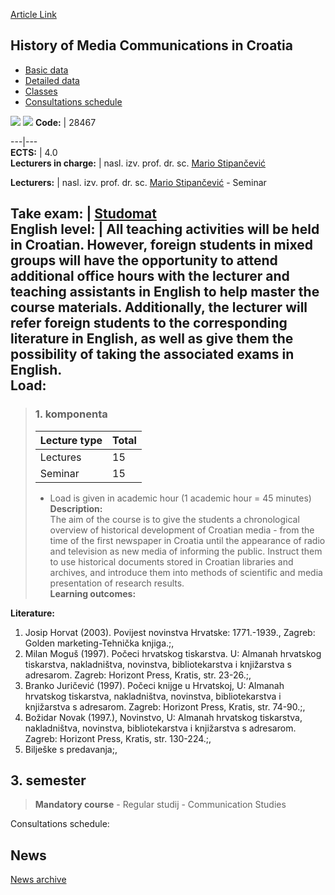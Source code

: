 [Article Link](https://www.fhs.hr/en/course/homcic)

## History of Media Communications in Croatia
  * [Basic data](https://www.fhs.hr/en/course/homcic#v1id-523784_639367_1_0 "Basic data")
  * [Detailed data](https://www.fhs.hr/en/course/homcic#v1id-523784_639367_1_1 "Detailed data")
  * [Classes](https://www.fhs.hr/en/course/homcic#v1id-523784_639367_1_2 "Classes")
  * [Consultations schedule](https://www.fhs.hr/en/course/homcic#v1id-523784_639367_1_3 "Consultations schedule")


[![](https://www.fhs.hr/img/flags/gif/hr.gif)](https://www.fhs.hr/predmet/pmkuh) [![](https://www.fhs.hr/img/flags/gif/gb.gif)](https://www.fhs.hr/en/course/homcic)
**Code:** |  28467  
  
---|---  
**ECTS:** |  4.0   
**Lecturers in charge:** |  nasl. izv. prof. dr. sc. [Mario Stipančević](https://www.fhs.hr/staff/mario.stipancevic)   
  
**Lecturers:** |  nasl. izv. prof. dr. sc. [Mario Stipančević](https://www.fhs.hr/djelatnik/mario.stipancevic) - Seminar  
  
**Take exam:** |  [Studomat](http://www.isvu.hr/studomat)  
**English level:** |  All teaching activities will be held in Croatian. However, foreign students in mixed groups will have the opportunity to attend additional office hours with the lecturer and teaching assistants in English to help master the course materials. Additionally, the lecturer will refer foreign students to the corresponding literature in English, as well as give them the possibility of taking the associated exams in English.   
**Load:**  
---  
> ### 1. komponenta
> | Lecture type | Total  
> ---|---  
> Lectures | 15  
> Seminar | 15  
> * Load is given in academic hour (1 academic hour = 45 minutes)   
**Description:**  
> The aim of the course is to give the students a chronological overview of historical development of Croatian media - from the time of the first newspaper in Croatia until the appearance of radio and television as new media of informing the public. Instruct them to use historical documents stored in Croatian libraries and archives, and introduce them into methods of scientific and media presentation of research results.  
**Learning outcomes:**  

  
**Literature:**  
  1. Josip Horvat (2003). Povijest novinstva Hrvatske: 1771.-1939., Zagreb: Golden marketing-Tehnička knjiga.;, 
  2. Milan Moguš (1997). Počeci hrvatskog tiskarstva. U: Almanah hrvatskog tiskarstva, nakladništva, novinstva, bibliotekarstva i knjižarstva s adresarom. Zagreb: Horizont Press, Kratis, str. 23-26.;, 
  3. Branko Juričević (1997). Počeci knijge u Hrvatskoj, U: Almanah hrvatskog tiskarstva, nakladništva, novinstva, bibliotekarstva i knjižarstva s adresarom. Zagreb: Horizont Press, Kratis, str. 74-90.;, 
  4. Božidar Novak (1997.), Novinstvo, U: Almanah hrvatskog tiskarstva, nakladništva, novinstva, bibliotekarstva i knjižarstva s adresarom. Zagreb: Horizont Press, Kratis, str. 130-224.;, 
  5. Bilješke s predavanja;, 

  
**3. semester**  
---  
> **Mandatory course** - Regular studij - Communication Studies  
>   
Consultations schedule: 


## News
[News archive](https://www.fhs.hr/en/course/homcic?@=20q16#news_85014 "News archive")
